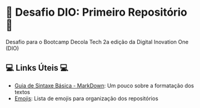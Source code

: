 # 🎯 Desafio DIO: Primeiro Repositório 🎯
Desafio para o Bootcamp Decola Tech 2a edição da Digital Inovation One (DIO)

## 💻 Links Úteis 💻
- [Guia de Sintaxe Básica - MarkDown](https://www.markdownguide.org/basic-syntax/): Um pouco sobre a formatação dos textos
- [Emojis](https://getemoji.com): Lista de emojis para organização dos repositórios
